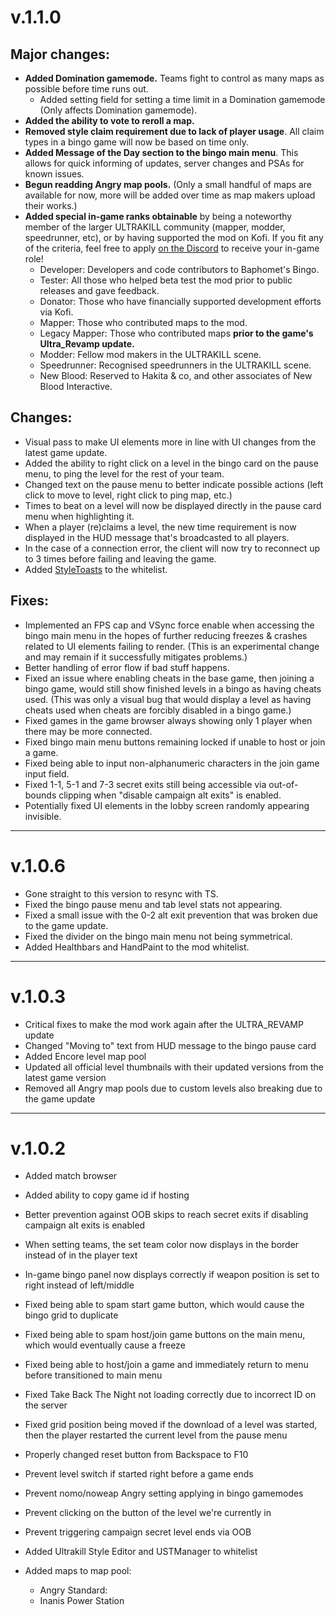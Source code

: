 ﻿# v.1.1.0

## Major changes:
  - **Added Domination gamemode.** Teams fight to control as many maps as possible before time runs out.
    - Added setting field for setting a time limit in a Domination gamemode (Only affects Domination gamemode).
  - **Added the ability to vote to reroll a map.**
  - **Removed style claim requirement due to lack of player usage**. All claim types in a bingo game will now be based on time only.
  - **Added Message of the Day section to the bingo main menu**. This allows for quick informing of updates, server changes and PSAs for known issues.
  - **Begun readding Angry map pools.** (Only a small handful of maps are available for now, more will be added over time as map makers upload their works.)
  - **Added special in-game ranks obtainable** by being a noteworthy member of the larger ULTRAKILL community (mapper, modder, speedrunner, etc), or by having supported the mod on Kofi. If you fit any of the criteria, feel free to apply [on the Discord](https://discord.gg/VyzFJwEWtJ) to receive your in-game role!
    - Developer: Developers and code contributors to Baphomet's Bingo.
    - Tester: All those who helped beta test the mod prior to public releases and gave feedback.
    - Donator: Those who have financially supported development efforts via Kofi.
    - Mapper: Those who contributed maps to the mod.
    - Legacy Mapper: Those who contributed maps **prior to the game's Ultra_Revamp update.**
    - Modder: Fellow mod makers in the ULTRAKILL scene.
    - Speedrunner: Recognised speedrunners in the ULTRAKILL scene.
    - New Blood: Reserved to Hakita & co, and other associates of New Blood Interactive.

## Changes:
- Visual pass to make UI elements more in line with UI changes from the latest game update.
- Added the ability to right click on a level in the bingo card on the pause menu, to ping the level for the rest of your team.
- Changed text on the pause menu to better indicate possible actions (left click to move to level, right click to ping map, etc.)
- Times to beat on a level will now be displayed directly in the pause card menu when highlighting it.
- When a player (re)claims a level, the new time requirement is now displayed in the HUD message that's broadcasted to all players.
- In the case of a connection error, the client will now try to reconnect up to 3 times before failing and leaving the game.
- Added [StyleToasts](https://thunderstore.io/c/ultrakill/p/The0x539/StyleToasts/) to the whitelist.


## Fixes:
- Implemented an FPS cap and VSync force enable when accessing the bingo main menu in the hopes of further reducing freezes & crashes related to UI elements failing to render. (This is an experimental change and may remain if it successfully mitigates problems.)
- Better handling of error flow if bad stuff happens.
- Fixed an issue where enabling cheats in the base game, then joining a bingo game, would still show finished levels in a bingo as having cheats used. (This was only a visual bug that would display a level as having cheats used when cheats are forcibly disabled in a bingo game.)
- Fixed games in the game browser always showing only 1 player when there may be more connected.
- Fixed bingo main menu buttons remaining locked if unable to host or join a game.
- Fixed being able to input non-alphanumeric characters in the join game input field.
- Fixed 1-1, 5-1 and 7-3 secret exits still being accessible via out-of-bounds clipping when "disable campaign alt exits" is enabled.
- Potentially fixed UI elements in the lobby screen randomly appearing invisible.

--- 

# v.1.0.6
- Gone straight to this version to resync with TS.
- Fixed the bingo pause menu and tab level stats not appearing.
- Fixed a small issue with the 0-2 alt exit prevention that was broken due to the game update.
- Fixed the divider on the bingo main menu not being symmetrical.
- Added Healthbars and HandPaint to the mod whitelist.

--- 

# v.1.0.3
- Critical fixes to make the mod work again after the ULTRA_REVAMP update
- Changed "Moving to" text from HUD message to the bingo pause card
- Added Encore level map pool
- Updated all official level thumbnails with their updated versions from the latest game version
- Removed all Angry map pools due to custom levels also breaking due to the game update

--- 

# v.1.0.2

- Added match browser
- Added ability to copy game id if hosting
- Better prevention against OOB skips to reach secret exits if disabling campaign alt exits is enabled
- When setting teams, the set team color now displays in the border instead of in the player text
- In-game bingo panel now displays correctly if weapon position is set to right instead of left/middle
- Fixed being able to spam start game button, which would cause the bingo grid to duplicate
- Fixed being able to spam host/join game buttons on the main menu, which would eventually cause a freeze
- Fixed being able to host/join a game and immediately return to menu before transitioned to main menu
- Fixed Take Back The Night not loading correctly due to incorrect ID on the server
- Fixed grid position being moved if the download of a level was started, then the player restarted the current level from the pause menu
- Properly changed reset button from Backspace to F10
- Prevent level switch if started right before a game ends
- Prevent nomo/noweap Angry setting applying in bingo gamemodes
- Prevent clicking on the button of the level we're currently in
- Prevent triggering campaign secret level ends via OOB
- Added Ultrakill Style Editor and USTManager to whitelist

- Added maps to map pool:
    - Angry Standard:
    - Inanis Power Station
